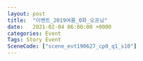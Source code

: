```yaml
---
layout: post
title:  "이벤트_2019여름_0화_오프닝"
date:   2021-02-04 06:00:00 +0000
categories: Event
Tags: Story Event
SceneCode: ["scene_evt190627_cp0_q1_s10"]
---
```

